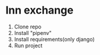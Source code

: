 # Inn exchange

1. Clone repo
2. Install "pipenv"
3. Install requirements(only django)
4. Run project